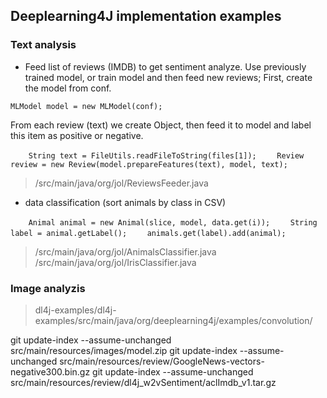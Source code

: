 ## Deeplearning4J implementation examples

### Text analysis

 - Feed list of reviews (IMDB) to get sentiment analyze. Use previously trained model, or train model and then feed new reviews;
First, create the model from conf. 

`MLModel model = new MLModel(conf);`

From each review (text) we create Object, then feed it to model and label this item as positive or negative.

`    String text = FileUtils.readFileToString(files[1]);`
`    Review review = new Review(model.prepareFeatures(text), model, text);`

> /src/main/java/org/jol/ReviewsFeeder.java

- data classification (sort animals by class in CSV)

`    Animal animal = new Animal(slice, model, data.get(i));`
`    String label = animal.getLabel();`
`    animals.get(label).add(animal);` 

> /src/main/java/org/jol/AnimalsClassifier.java
> /src/main/java/org/jol/IrisClassifier.java


### Image analyzis

> dl4j-examples/dl4j-examples/src/main/java/org/deeplearning4j/examples/convolution/

git update-index --assume-unchanged src/main/resources/images/model.zip
git update-index --assume-unchanged src/main/resources/review/GoogleNews-vectors-negative300.bin.gz
git update-index --assume-unchanged src/main/resources/review/dl4j_w2vSentiment/aclImdb_v1.tar.gz




























